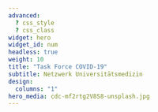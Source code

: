 ```yaml
---
advanced:
  ? css_style
  ? css_class
widget: hero
widget_id: num
headless: true
weight: 10
title: "Task Force COVID-19"
subtitle: Netzwerk Universitätsmedizin
design:
  columns: "1"
hero_media: cdc-mf2rtg2V8S8-unsplash.jpg
---
```









